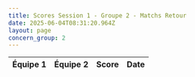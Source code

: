 ```yaml
---
title: Scores Session 1 - Groupe 2 - Matchs Retour
date: 2025-06-04T08:31:20.964Z
layout: page
concern_group: 2
---
```




| Équipe 1 | Équipe 2 | Score | Date |
|----------|----------|-------|------|

